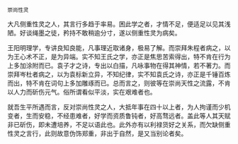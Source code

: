     崇尚性灵 

   大凡侧重性灵之人，其言行多趋于率易。困此学之者，才情不足，便适足以见其浅陋。好谈绳墨之徒，矜持不敢稍逾分寸，遂以侧重性灵为病矣。

   王阳明理学，专讲良知良能，凡事理近取诸身，极易了解。而崇拜朱程者病之，以为王心术不正，是为异端。实不知王氏之学，亦正是焦思苦索得出，特不肯在行为上多加涂附而已。袁子才之诗，专出以白描，凡咏事物在得其神情，若不著力。而崇拜岑杜者病之，以为袁标新立异，不知纪律，实不知袁氏之诗，亦正是千锤百炼而出，特不肯在词句上多加雕琢而已。总而言之，则彼等在崇尚天性之流露，不肯以人力而斫伤元气。俗所谓看似平淡，实在艰难者也。

   就吾生平所遇而言，反对崇尚性灵之人，大抵年事在四十以上者，为人拘谨而少机变者，生而安稳，不经患难者，好学而资质鲁钝者，好高骛远者。盖此等人其天赋非已斫伤，即未遭培养，不足以语此也。此外亦有以利禄货好之关系，而欠缺侧重性灵之言行，此则故意伪饰郑重，非出于自然，是又当别论者矣。

